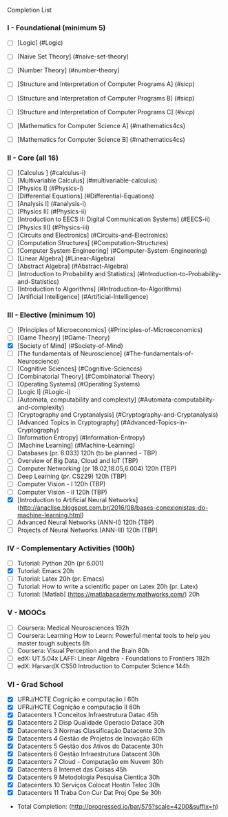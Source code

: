Completion List

### I - Foundational (minimum 5)
- [ ]	[Logic] (#Logic)   
- [ ]	[Naive Set Theory] (#naive-set-theory) 
- [ ]	[Number Theory] (#number-theory) 
- [ ]	[Structure and Interpretation of Computer Programs A] (#sicp) 
- [ ]	[Structure and Interpretation of Computer Programs B] (#sicp) 
- [ ]	[Structure and Interpretation of Computer Programs C] (#sicp)  
- [ ]	[Mathematics for Computer Science A] (#mathematics4cs)  
- [ ]	[Mathematics for Computer Science B] (#mathematics4cs)  


### II - Core (all 16)
- [ ]	[Calculus ] (#calculus-i)  
- [ ]	[Multivariable Calculus] (#multivariable-calculus)  
- [ ]	[Physics I] (#Physics-i)  
- [ ]	[Differential Equations] (#Differential-Equations)  
- [ ]	[Analysis I] (#analysis-i)  
- [ ]	[Physics II] (#Physics-ii)  
- [ ]	[Introduction to EECS II: Digital Communication Systems] (#EECS-ii)  
- [ ]	[Physics III] (#Physics-iii)  
- [ ]	[Circuits and Electronics] (#Circuits-and-Electronics)  
- [ ]	[Computation Structures] (#Computation-Structures)  
- [ ]	[Computer System Engineering] (#Computer-System-Engineering)  
- [ ]	[Linear Algebra] (#Linear-Algebra)  
- [ ]	[Abstract Algebra] (#Abstract-Algebra)  
- [ ]	[Introduction to Probability and Statistics] (#Introduction-to-Probability-and-Statistics)  
- [ ]	[Introduction to Algorithms] (#Introduction-to-Algorithms)  
- [ ]	[Artificial Intelligence] (#Artificial-Intelligence)  

### III - Elective (minimum 10)
- [ ]	[Principles of Microeconomics] (#Principles-of-Microeconomics)  
- [ ]	[Game Theory] (#Game-Theory)  
- [x]	[Society of Mind] (#Society-of-Mind)  
- [ ]	[The fundamentals of Neuroscience] (#The-fundamentals-of-Neuroscience)  
- [ ]	[Cognitive Sciences] (#Cognitive-Sciences)  
- [ ]	[Combinatorial Theory] (#Combinatorial Theory)  
- [ ]	[Operating Systems] (#Operating Systems)  
- [ ]	[Logic I] (#Logic-i)  
- [ ]	[Automata, computability and complexity] (#Automata-computability-and-complexity)  
- [ ]	[Cryptography and Cryptanalysis] (#Cryptography-and-Cryptanalysis)  
- [ ]	[Advanced Topics in Cryptography] (#Advanced-Topics-in-Cryptography)  
- [ ]	[Information Entropy] (#Information-Entropy)  
- [ ]	[Machine Learning]  (#Machine-Learning)  
- [ ] Databases (pr. 6.033) 120h (to be planned - TBP)  
- [ ] Overview of Big Data, Cloud and IoT (TBP)  
- [ ] Computer Networking (pr 18.02,18.05,6.004)  120h	(TBP)  
- [ ] Deep Learning (pr. CS229) 120h (TBP)  
- [ ] Computer Vision - I  120h (TBP)  
- [ ] Computer Vision - II 120h (TBP)  
- [x] [Introduction to Artificial Neural Networks] (http://anaclise.blogspot.com.br/2016/08/bases-conexionistas-do-machine-learning.html)  
- [ ] Advanced Neural Networks (ANN-II) 120h (TBP)  
- [ ] Projects of Neural Networks (ANN-III)  120h (TBP)  

### IV - Complementary Activities (100h)
- [ ]	Tutorial: Python 20h (pr 6.001)   
- [x]	Tutorial: Emacs 20h    
- [ ]	Tutorial: Latex 20h (pr. Emacs)   
- [ ]	Tutorial: How to write a scientific paper on Latex 20h (pr. Latex)   
- [ ]	Tutorial: [Matlab] (https://matlabacademy.mathworks.com/) 20h    

### V - MOOCs 
- [ ]	Coursera: Medical Neurosciences 192h   
- [ ]	Coursera: Learning How to Learn: Powerful mental tools to help you master tough subjects 8h   
- [ ]	Coursera: Visual Perception and the Brain 80h   
- [ ]	edX: UT.5.04x LAFF: Linear Algebra - Foundations to Frontiers 192h   
- [ ]	edX: HarvardX CS50 Introduction to Computer Science 144h   

### VI - Grad School
- [x] UFRJ/HCTE Cognição e computação I  60h    
- [x] UFRJ/HCTE Cognição e computação II 60h    
- [x] Datacenters 1 Conceitos Infraestrutura Datac 45h    
- [x] Datacenters 2 Disp Qualidade Operacio Datace 30h    
- [x] Datacenters 3 Normas Classificação Datacente 30h    
- [x] Datacenters 4 Gestão de Projetos de Inovação 60h    
- [x] Datacenters 5 Gestão dos Ativos do Datacente 30h    
- [x] Datacenters 6 Gestão Infraestrutura Datacent 30h    
- [x] Datacenters 7 Cloud - Computação em Nuvem    30h    
- [x] Datacenters 8 Internet das Coisas            45h    
- [x] Datacenters 9 Metodologia Pesquisa Cientíca  30h    
- [x] Datacenters 10 Serviços Colocat Hostin Telec 30h    
- [x] Datacenters 11 Traba Con Cur Dat Proj Ope Se 30h    

* Total Completion:  (http://progressed.io/bar/575?scale=4200&suffix=h)  
